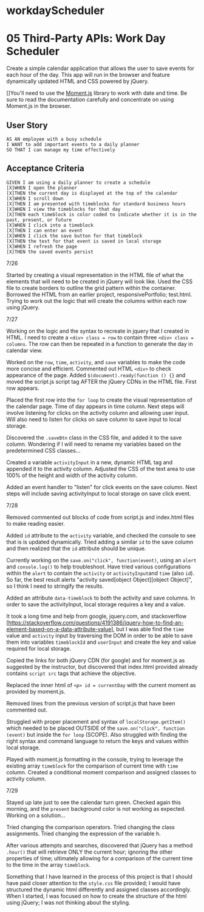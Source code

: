 # workdayScheduler
# 05 Third-Party APIs: Work Day Scheduler

Create a simple calendar application that allows the user to save events for each hour of the day. This app will run in the browser and feature dynamically updated HTML and CSS powered by jQuery.

[]You'll need to use the [Moment.js](https://momentjs.com/) library to work with date and time. Be sure to read the documentation carefully and concentrate on using Moment.js in the browser.

## User Story

```
AS AN employee with a busy schedule
I WANT to add important events to a daily planner
SO THAT I can manage my time effectively
```

## Acceptance Criteria

```
GIVEN I am using a daily planner to create a schedule
[X]WHEN I open the planner
[X]THEN the current day is displayed at the top of the calendar
[X]WHEN I scroll down
[X]THEN I am presented with timeblocks for standard business hours
[X]WHEN I view the timeblocks for that day
[X]THEN each timeblock is color coded to indicate whether it is in the past, present, or future
[X]WHEN I click into a timeblock
[X]THEN I can enter an event
[X]WHEN I click the save button for that timeblock
[X]THEN the text for that event is saved in local storage
[X]WHEN I refresh the page
[X]THEN the saved events persist
```

7/26

Started by creating a visual representation in the HTML file of what the elements that will need to be created in jQuery will look like.  Used the CSS file to create borders to outline the grid pattern within the container.  Borrowed the HTML from an earlier project, responsivePortfolio; test.html.
Trying to work out the logic that will create the columns within each row using jQuery.

7/27

Working on the logic and the syntax to recreate in jquery that I created in HTML. I need to create a `<div> class = row` to contain three `<div> class = columns`.  The row can then be repeated in a function to generate the day in calendar view.

Worked on the `row`, `time`, `activity`, and `save` variables to make the code more concise and efficient.  Commented out HTML `<div>` to check appearance of the page.  Added `$(document).ready(function () {}` and moved the script.js script tag AFTER the jQuery CDNs in the HTML file.  First row appears.

Placed the first row into the `for loop` to create the visual representation of the calendar page.  Time of day appears in time column.  Next steps will involve listening for clicks on the activity column and allowing user input.  Will also need to listen for clicks on save column to save input to local storage.

Discovered the `.saveBtn` class in the CSS file, and added it to the save column.  Wondering if I will need to rename my variables based on the predetermined CSS classes...

Created a variable `activityInput` in a new, dynamic HTML tag and appended it to the activity column.  Adjusted the CSS of the text area to use 100% of the height and width of the activity column.

Added an event handler to "listen" for click events on the save column.  Next steps will include saving activityInput to local storage on save click event.

7/28

Removed commented out blocks of code from script.js and index.html files to make reading easier.

Added `id` attribute to the `activity` variable, and checked the console to see that is is updated dynamically.
Tried adding a similar `id` to the save column and then realized that the `id` attribute should be unique.

Currently working on the `save.on("click", function(event)`, using an `alert` and `console.log()` to help troubleshoot.  Have tried various configurations within the `alert` to contain the `activity` or `activityInput`and `time` (also `id`).  So far, the best result alerts "activity saved[object Object][object Object]", so I think I need to stringify the results. 

Added an attribute `data-timeblock` to both the activity and save columns.  In order to save the activityInput, local storage requires a key and a value.

It took a long time and help from google, jquery.com, and stackoverflow [https://stackoverflow.com/questions/4191386/jquery-how-to-find-an-element-based-on-a-data-attribute-value], but I was able find the `time` value and `activity` input by traversing the DOM in order to be able to save them into variables `timeblockId` and `userInput` and create the key and value required for local storage.

Copied the links for both jQuery CDN (for google) and for moment.js as suggested by the instructor, but discovered that index.html provided already contains `script src` tags that achieve the objective.

Replaced the inner html of `<p> id = currentDay` with the current moment as provided by moment.js.

Removed lines from the previous version of script.js that have been commented out.

Struggled with proper placement and syntax of `localStorage.getItem()` which needed to be placed OUTSIDE of the `save.on("click", function (event)` but inside the `for loop` (SCOPE).
Also struggled with finding the right syntax and command language to return the keys and values within local storage.

Played with moment.js formatting in the console, trying to leverage the existing array `timeblock` for the comparison of current time with `time` column.  Created a conditional moment comparison and assigned classes to activity column.

7/29

Stayed up late just to see the calendar turn green.  Checked again this morning, and the `present` background color is not working as expected.  Working on a solution...

Tried changing the comparison operators.  Tried changing the class assignments.  Tried changing the expression of the variable h.

After various attempts and searches, discovered that jQuery has a method `.hour()` that will retrieve ONLY the current hour; ignoring the other properties of time; ultimately allowing for a comparison of the current time to the time in the array `timeblock`.  

Something that I have learned in the process of this project is that I should have paid closer attention to the `style.css` file provided; I would have structured the dynamic html differently and assigned classes accordingly.  When I started, I was focused on how to create the structure of the html using jQuery; I was not thinking about the styling.


